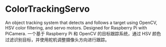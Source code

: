 # ColorTrackingServo
An object tracking system that detects and follows a target using OpenCV, HSV color filtering, and servo motors. Designed for Raspberry Pi with PiCamera.  一个基于 Raspberry Pi 和 OpenCV 的目标跟踪系统，通过 HSV 颜色过滤识别目标，并使用舵机调整摄像头方向进行跟踪。
